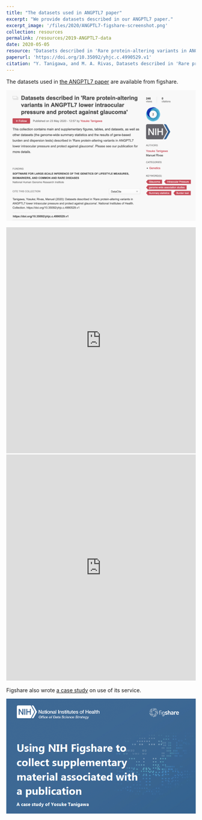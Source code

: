 ```yaml
---
title: "The datasets used in ANGPTL7 paper"
excerpt: "We provide datasets described in our ANGPTL7 paper."
excerpt_image: '/files/2020/ANGPTL7-figshare-screenshot.png'
collection: resources
permalink: /resources/2019-ANGPTL7-data
date: 2020-05-05
resource: "Datasets described in 'Rare protein-altering variants in ANGPTL7 lower intraocular pressure and protect against glaucoma'"
paperurl: 'https://doi.org/10.35092/yhjc.c.4990529.v1'
citation: "Y. Tanigawa, and M. A. Rivas, Datasets described in 'Rare protein-altering variants in ANGPTL7 lower intraocular pressure and protect against glaucoma'. National Institutes of Health. Collection. (2020)"
---
```


The datasets used in [the ANGPTL7 paper](/publication/2019-05-05-ANGPTL7) are available from figshare.

[![ANGPTL7 figshare image](/files/2020/ANGPTL7-figshare-screenshot.png)](https://doi.org/10.35092/yhjc.c.4990529.v1)

<iframe src="https://widgets.figshare.com/articles/11368022/embed?show_title=1" width="100%" height="600em" style="border:none;" allowfullscreen="true" frameborder="0"></iframe>

<iframe src="https://widgets.figshare.com/articles/11369166/embed?show_title=1" width="100%" height="600em" style="border:none;" allowfullscreen="true" frameborder="0"></iframe>

Figshare also wrote [a case study](https://doi.org/10.6084/m9.figshare.12640247case) on use of its service.

[![ANGPTL7 figshare case study image](/files/2020/ANGPTL7-figshare-case-study.png)]((https://doi.org/10.6084/m9.figshare.12640247case))
